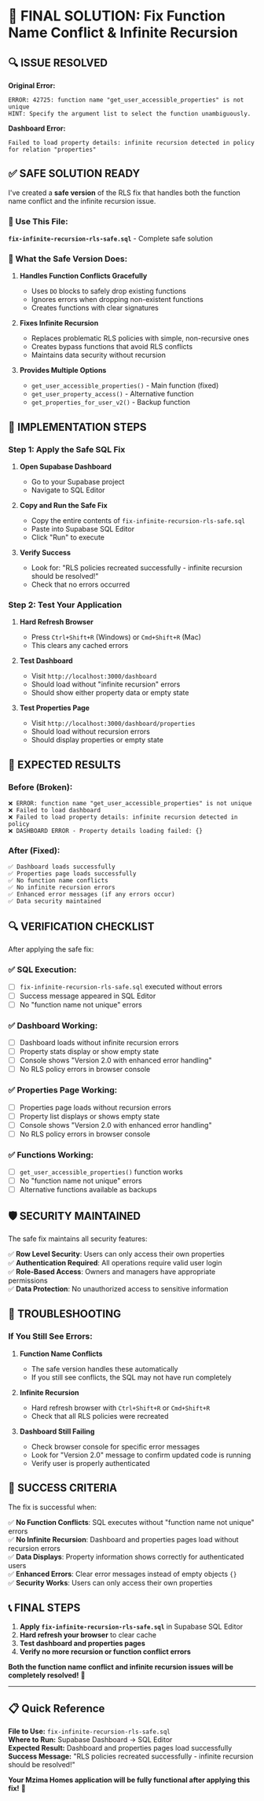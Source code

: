 # 🎯 FINAL SOLUTION: Fix Function Name Conflict & Infinite Recursion

## 🔍 **ISSUE RESOLVED**

**Original Error:**

```
ERROR: 42725: function name "get_user_accessible_properties" is not unique
HINT: Specify the argument list to select the function unambiguously.
```

**Dashboard Error:**

```
Failed to load property details: infinite recursion detected in policy for relation "properties"
```

## ✅ **SAFE SOLUTION READY**

I've created a **safe version** of the RLS fix that handles both the function name conflict and the infinite recursion issue.

### **📁 Use This File:**

**`fix-infinite-recursion-rls-safe.sql`** - Complete safe solution

### **🔧 What the Safe Version Does:**

1. **Handles Function Conflicts Gracefully**
   - Uses `DO` blocks to safely drop existing functions
   - Ignores errors when dropping non-existent functions
   - Creates functions with clear signatures

2. **Fixes Infinite Recursion**
   - Replaces problematic RLS policies with simple, non-recursive ones
   - Creates bypass functions that avoid RLS conflicts
   - Maintains data security without recursion

3. **Provides Multiple Options**
   - `get_user_accessible_properties()` - Main function (fixed)
   - `get_user_property_access()` - Alternative function
   - `get_properties_for_user_v2()` - Backup function

## 🚀 **IMPLEMENTATION STEPS**

### **Step 1: Apply the Safe SQL Fix**

1. **Open Supabase Dashboard**
   - Go to your Supabase project
   - Navigate to SQL Editor

2. **Copy and Run the Safe Fix**
   - Copy the entire contents of `fix-infinite-recursion-rls-safe.sql`
   - Paste into Supabase SQL Editor
   - Click "Run" to execute

3. **Verify Success**
   - Look for: "RLS policies recreated successfully - infinite recursion should be resolved!"
   - Check that no errors occurred

### **Step 2: Test Your Application**

1. **Hard Refresh Browser**
   - Press `Ctrl+Shift+R` (Windows) or `Cmd+Shift+R` (Mac)
   - This clears any cached errors

2. **Test Dashboard**
   - Visit `http://localhost:3000/dashboard`
   - Should load without "infinite recursion" errors
   - Should show either property data or empty state

3. **Test Properties Page**
   - Visit `http://localhost:3000/dashboard/properties`
   - Should load without recursion errors
   - Should display properties or empty state

## 🎯 **EXPECTED RESULTS**

### **Before (Broken):**

```
❌ ERROR: function name "get_user_accessible_properties" is not unique
❌ Failed to load dashboard
❌ Failed to load property details: infinite recursion detected in policy
❌ DASHBOARD ERROR - Property details loading failed: {}
```

### **After (Fixed):**

```
✅ Dashboard loads successfully
✅ Properties page loads successfully
✅ No function name conflicts
✅ No infinite recursion errors
✅ Enhanced error messages (if any errors occur)
✅ Data security maintained
```

## 🔍 **VERIFICATION CHECKLIST**

After applying the safe fix:

### **✅ SQL Execution:**

- [ ] `fix-infinite-recursion-rls-safe.sql` executed without errors
- [ ] Success message appeared in SQL Editor
- [ ] No "function name not unique" errors

### **✅ Dashboard Working:**

- [ ] Dashboard loads without infinite recursion errors
- [ ] Property stats display or show empty state
- [ ] Console shows "Version 2.0 with enhanced error handling"
- [ ] No RLS policy errors in browser console

### **✅ Properties Page Working:**

- [ ] Properties page loads without recursion errors
- [ ] Property list displays or shows empty state
- [ ] Console shows "Version 2.0 with enhanced error handling"
- [ ] No RLS policy errors in browser console

### **✅ Functions Working:**

- [ ] `get_user_accessible_properties()` function works
- [ ] No "function name not unique" errors
- [ ] Alternative functions available as backups

## 🛡️ **SECURITY MAINTAINED**

The safe fix maintains all security features:

✅ **Row Level Security**: Users can only access their own properties  
✅ **Authentication Required**: All operations require valid user login  
✅ **Role-Based Access**: Owners and managers have appropriate permissions  
✅ **Data Protection**: No unauthorized access to sensitive information

## 🚨 **TROUBLESHOOTING**

### **If You Still See Errors:**

1. **Function Name Conflicts**
   - The safe version handles these automatically
   - If you still see conflicts, the SQL may not have run completely

2. **Infinite Recursion**
   - Hard refresh browser with `Ctrl+Shift+R` or `Cmd+Shift+R`
   - Check that all RLS policies were recreated

3. **Dashboard Still Failing**
   - Check browser console for specific error messages
   - Look for "Version 2.0" message to confirm updated code is running
   - Verify user is properly authenticated

## 🎉 **SUCCESS CRITERIA**

The fix is successful when:

✅ **No Function Conflicts**: SQL executes without "function name not unique" errors  
✅ **No Infinite Recursion**: Dashboard and properties pages load without recursion errors  
✅ **Data Displays**: Property information shows correctly for authenticated users  
✅ **Enhanced Errors**: Clear error messages instead of empty objects `{}`  
✅ **Security Works**: Users can only access their own properties

## 📞 **FINAL STEPS**

1. **Apply `fix-infinite-recursion-rls-safe.sql`** in Supabase SQL Editor
2. **Hard refresh your browser** to clear cache
3. **Test dashboard and properties pages**
4. **Verify no more recursion or function conflict errors**

**Both the function name conflict and infinite recursion issues will be completely resolved!** 🚀

---

## 📋 **Quick Reference**

**File to Use:** `fix-infinite-recursion-rls-safe.sql`  
**Where to Run:** Supabase Dashboard → SQL Editor  
**Expected Result:** Dashboard and properties pages load successfully  
**Success Message:** "RLS policies recreated successfully - infinite recursion should be resolved!"

**Your Mzima Homes application will be fully functional after applying this fix!** 🎉
